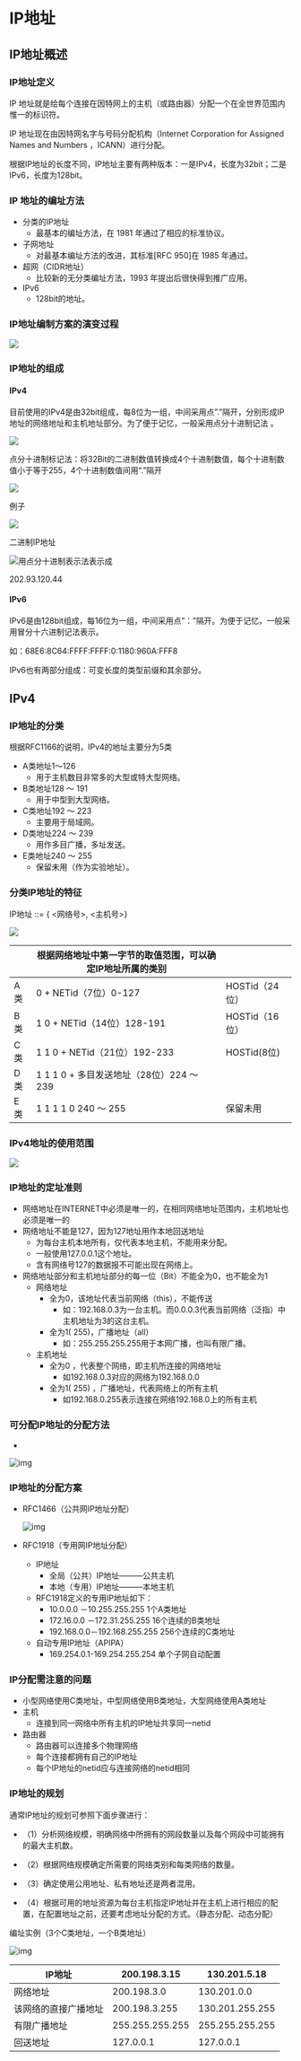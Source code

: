 # IP地址

## IP地址概述

### IP地址定义

IP 地址就是给每个连接在因特网上的主机（或路由器）分配一个在全世界范围内惟一的标识符。

IP 地址现在由因特网名字与号码分配机构（Internet Corporation for Assigned Names and Numbers ，ICANN）进行分配。

根据IP地址的长度不同，IP地址主要有两种版本：一是IPv4，长度为32bit；二是IPv6，长度为128bit。



### IP 地址的编址方法

- 分类的IP地址
  - 最基本的编址方法，在 1981 年通过了相应的标准协议。
- 子网地址
  - 对最基本编址方法的改进，其标准[RFC 950]在 1985 年通过。
- 超网（CIDR地址）
  - 比较新的无分类编址方法，1993 年提出后很快得到推广应用。
- IPv6
  - 128bit的地址。



### IP地址编制方案的演变过程

![](https://img1.zlogs.net/19/20191022080801.png)



### IP地址的组成

#### IPv4

目前使用的IPv4是由32bit组成，每8位为一组，中间采用点”.”隔开，分别形成IP地址的网络地址和主机地址部分。为了便于记忆，一般采用点分十进制记法 。

![](https://img1.zlogs.net/19/20191022080926.png)

点分十进制标记法：将32Bit的二进制数值转换成4个十进制数值，每个十进制数值小于等于255，4个十进制数值间用“.”隔开

![](https://img1.zlogs.net/19/20191022081303.png)

例子

![](https://img1.zlogs.net/19/20191105210234.png)

二进制IP地址

![](https://img1.zlogs.net/19/20191105210253.png)用点分十进制表示法表示成		

202.93.120.44	



#### IPv6

IPv6是由128bit组成，每16位为一组，中间采用点”：”隔开。为便于记忆，一般采用冒分十六进制记法表示。

如：68E6:8C64:FFFF:FFFF:0:1180:960A:FFF8

IPv6也有两部分组成：可变长度的类型前缀和其余部分。

## IPv4

### IP地址的分类

根据RFC1166的说明，IPv4的地址主要分为5类

- A类地址1～126
  - 用于主机数目非常多的大型或特大型网络。
- B类地址128 ～ 191
  - 用于中型到大型网络。
- C类地址192 ～ 223
  - 主要用于局域网。
- D类地址224 ～ 239
  - 用作多目广播，多址发送。
- E类地址240 ～ 255
  - 保留未用（作为实验地址）。



### 分类IP地址的特征

IP地址 ::= { <网络号>, <主机号>}

![](https://img1.zlogs.net/19/20191223144150.png)

|      | 根据网络地址中第一字节的取值范围，可以确定IP地址所属的类别 |                |
| ---- | ---------------------------------------------------------- | -------------- |
| A类  | 0 + NETid（7位）0-127                                      | HOSTid（24位） |
| B类  | 1  0 + NETid（14位）128-191                                | HOSTid（16位） |
| C类  | 1  1  0 + NETid（21位）192-233                             | HOSTid(8位)    |
| D类  | 1  1  1  0 + 多目发送地址（28位）224 ～ 239                |                |
| E类  | 1  1  1  1  0   240 ～ 255                                 | 保留未用       |

### IPv4地址的使用范围

![](https://img1.zlogs.net/19/20191223145130.png)

### IP地址的定址准则

- 网络地址在INTERNET中必须是唯一的，在相同网络地址范围内，主机地址也必须是唯一的
- 网络地址不能是127，因为127地址用作本地回送地址
  - 为每台主机本地所有，仅代表本地主机，不能用来分配。
  - 一般使用127.0.0.1这个地址。
  - 含有网络号127的数据报不可能出现在网络上。
- 网络地址部分和主机地址部分的每一位（Bit）不能全为0，也不能全为1
  - 网络地址
    - 全为0，该地址代表当前网络（this），不能传送
      - 如：192.168.0.3为一台主机。而0.0.0.3代表当前网络（泛指）中主机地址为3的这台主机。
    - 全为1( 255)，广播地址（all）
      - 如：255.255.255.255用于本网广播，也叫有限广播。
  - 主机地址
    - 全为0 ，代表整个网络，即主机所连接的网络地址
      - 如192.168.0.3对应的网络为192.168.0.0
    - 全为1( 255) ，广播地址，代表网络上的所有主机
      - 如192.168.0.255表示连接在网络192.168.0上的所有主机

### 可分配IP地址的分配方法

- 

  ![img](https://img1.zlogs.net/20/20200115191421.png)

### IP地址的分配方案

- RFC1466（公共网IP地址分配）

  ![img](https://img1.zlogs.net/20/20200115191422.png)

- RFC1918（专用网IP地址分配）

  - IP地址
    - 全局（公共）IP地址―――公共主机
    - 本地（专用）IP地址―――本地主机
  - RFC1918定义的专用IP地址如下：
    - 10.0.0.0      －10.255.255.255       1个A类地址
    - 172.16.0.0  －172.31.255.255       16个连续的B类地址
    - 192.168.0.0－192.168.255.255     256个连续的C类地址
  - 自动专用IP地址（APIPA）
    - 169.254.0.1-169.254.255.254      单个子网自动配置

### IP分配需注意的问题

- 小型网络使用C类地址，中型网络使用B类地址，大型网络使用A类地址
- 主机
  - 连接到同一网络中所有主机的IP地址共享同一netid
- 路由器
  - 路由器可以连接多个物理网络
  - 每个连接都拥有自己的IP地址
  - 每个IP地址的netid应与连接网络的netid相同



### IP地址的规划

通常IP地址的规划可参照下面步骤进行：

- （1）分析网络规模，明确网络中所拥有的网段数量以及每个网段中可能拥有的最大主机数。

- （2）根据网络规模确定所需要的网络类别和每类网络的数量。

- （3）确定使用公用地址、私有地址还是两者混用。

- （4）根据可用的地址资源为每台主机指定IP地址并在主机上进行相应的配置，在配置地址之前，还要考虑地址分配的方式。（静态分配、动态分配）

  

编址实例（3个C类地址，一个B类地址）

![img](https://img1.zlogs.net/20/20200115191423.png)

| IP地址               | 200.198.3.15    | 130.201.5.18    |
| -------------------- | --------------- | --------------- |
| 网络地址             | 200.198.3.0     | 130.201.0.0     |
| 该网络的直接广播地址 | 200.198.3.255   | 130.201.255.255 |
| 有限广播地址         | 255.255.255.255 | 255.255.255.255 |
| 回送地址             | 127.0.0.1       | 127.0.0.1       |





















